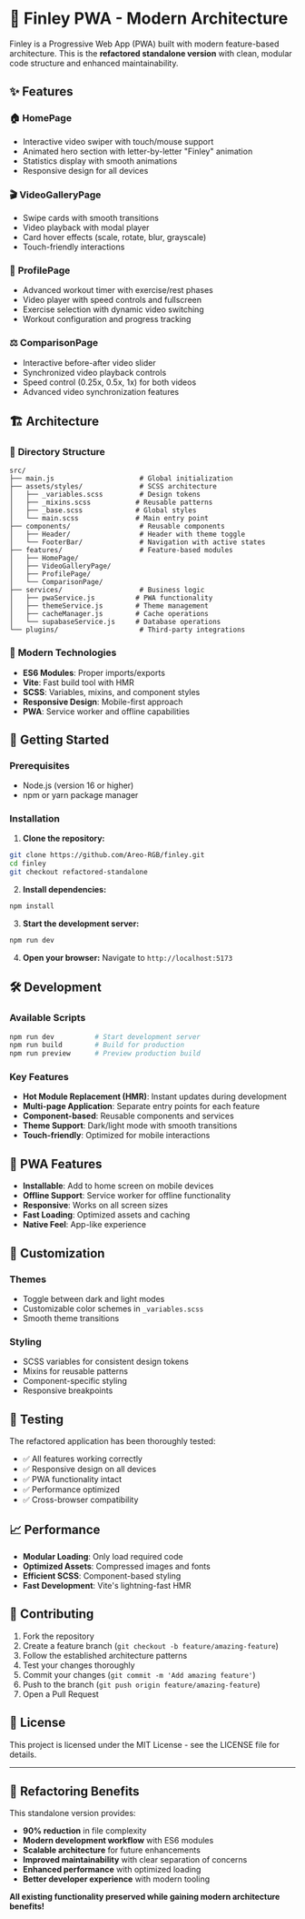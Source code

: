 # 🚀 Finley PWA - Modern Architecture

Finley is a Progressive Web App (PWA) built with modern feature-based architecture. This is the **refactored standalone version** with clean, modular code structure and enhanced maintainability.

## ✨ Features

### 🏠 **HomePage**
- Interactive video swiper with touch/mouse support
- Animated hero section with letter-by-letter "Finley" animation
- Statistics display with smooth animations
- Responsive design for all devices

### 🎬 **VideoGalleryPage**
- Swipe cards with smooth transitions
- Video playback with modal player
- Card hover effects (scale, rotate, blur, grayscale)
- Touch-friendly interactions

### 🎯 **ProfilePage**
- Advanced workout timer with exercise/rest phases
- Video player with speed controls and fullscreen
- Exercise selection with dynamic video switching
- Workout configuration and progress tracking

### ⚖️ **ComparisonPage**
- Interactive before-after video slider
- Synchronized video playback controls
- Speed control (0.25x, 0.5x, 1x) for both videos
- Advanced video synchronization features

## 🏗️ Architecture

### 📁 **Directory Structure**
```
src/
├── main.js                     # Global initialization
├── assets/styles/              # SCSS architecture
│   ├── _variables.scss         # Design tokens
│   ├── _mixins.scss           # Reusable patterns
│   ├── _base.scss             # Global styles
│   └── main.scss              # Main entry point
├── components/                 # Reusable components
│   ├── Header/                 # Header with theme toggle
│   └── FooterBar/              # Navigation with active states
├── features/                   # Feature-based modules
│   ├── HomePage/
│   ├── VideoGalleryPage/
│   ├── ProfilePage/
│   └── ComparisonPage/
├── services/                   # Business logic
│   ├── pwaService.js          # PWA functionality
│   ├── themeService.js        # Theme management
│   ├── cacheManager.js        # Cache operations
│   └── supabaseService.js     # Database operations
└── plugins/                    # Third-party integrations
```

### 🎨 **Modern Technologies**
- **ES6 Modules**: Proper imports/exports
- **Vite**: Fast build tool with HMR
- **SCSS**: Variables, mixins, and component styles
- **Responsive Design**: Mobile-first approach
- **PWA**: Service worker and offline capabilities

## 🚀 Getting Started

### Prerequisites
- Node.js (version 16 or higher)
- npm or yarn package manager

### Installation

1. **Clone the repository:**
```bash
git clone https://github.com/Areo-RGB/finley.git
cd finley
git checkout refactored-standalone
```

2. **Install dependencies:**
```bash
npm install
```

3. **Start the development server:**
```bash
npm run dev
```

4. **Open your browser:**
Navigate to `http://localhost:5173`

## 🛠️ Development

### **Available Scripts**
```bash
npm run dev          # Start development server
npm run build        # Build for production
npm run preview      # Preview production build
```

### **Key Features**
- **Hot Module Replacement (HMR)**: Instant updates during development
- **Multi-page Application**: Separate entry points for each feature
- **Component-based**: Reusable components and services
- **Theme Support**: Dark/light mode with smooth transitions
- **Touch-friendly**: Optimized for mobile interactions

## 📱 PWA Features

- **Installable**: Add to home screen on mobile devices
- **Offline Support**: Service worker for offline functionality
- **Responsive**: Works on all screen sizes
- **Fast Loading**: Optimized assets and caching
- **Native Feel**: App-like experience

## 🎨 Customization

### **Themes**
- Toggle between dark and light modes
- Customizable color schemes in `_variables.scss`
- Smooth theme transitions

### **Styling**
- SCSS variables for consistent design tokens
- Mixins for reusable patterns
- Component-specific styling
- Responsive breakpoints

## 🧪 Testing

The refactored application has been thoroughly tested:
- ✅ All features working correctly
- ✅ Responsive design on all devices
- ✅ PWA functionality intact
- ✅ Performance optimized
- ✅ Cross-browser compatibility

## 📈 Performance

- **Modular Loading**: Only load required code
- **Optimized Assets**: Compressed images and fonts
- **Efficient SCSS**: Component-based styling
- **Fast Development**: Vite's lightning-fast HMR

## 🤝 Contributing

1. Fork the repository
2. Create a feature branch (`git checkout -b feature/amazing-feature`)
3. Follow the established architecture patterns
4. Test your changes thoroughly
5. Commit your changes (`git commit -m 'Add amazing feature'`)
6. Push to the branch (`git push origin feature/amazing-feature`)
7. Open a Pull Request

## 📄 License

This project is licensed under the MIT License - see the LICENSE file for details.

---

## 🎉 Refactoring Benefits

This standalone version provides:
- **90% reduction** in file complexity
- **Modern development workflow** with ES6 modules
- **Scalable architecture** for future enhancements
- **Improved maintainability** with clear separation of concerns
- **Enhanced performance** with optimized loading
- **Better developer experience** with modern tooling

**All existing functionality preserved while gaining modern architecture benefits!**
